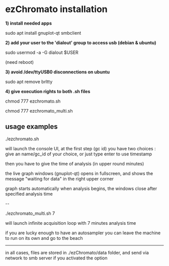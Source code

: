 # ezChromato installation

**1) install needed apps**

sudo apt install gnuplot-qt smbclient

**2) add your user to the 'dialout' group to access usb (debian & ubuntu)**

sudo usermod -a -G dialout $USER

(need reboot)

**3) avoid /dev/ttyUSB0 disconnections on ubuntu**

sudo apt remove brltty

**4) give execution rights to both .sh files**

chmod 777 ezchromato.sh

chmod 777 ezchromato_multi.sh

## usage examples


 ./ezchromato.sh
 
will launch the console UI, at the first step (gc id) you have two choices :
give an name/gc_id of your choice, or just type enter to use timestamp 

then you have to give the time of analysis (in upper round minutes)

the live graph windows (gnuplot-qt) opens in fullscreen, and shows the message "waiting for data" in the right upper corner

graph starts automatically when analysis begins, the windows close after specified analysis time

--

./ezchromato_multi.sh 7

will launch infinite acquisition loop with 7 minutes analysis time

if you are lucky enough to have an autosampler you can leave the machine to run on its own and go to the beach

---

in all cases, files are stored in ./ezChromato/data folder, and send via network to smb server if you activated the option
